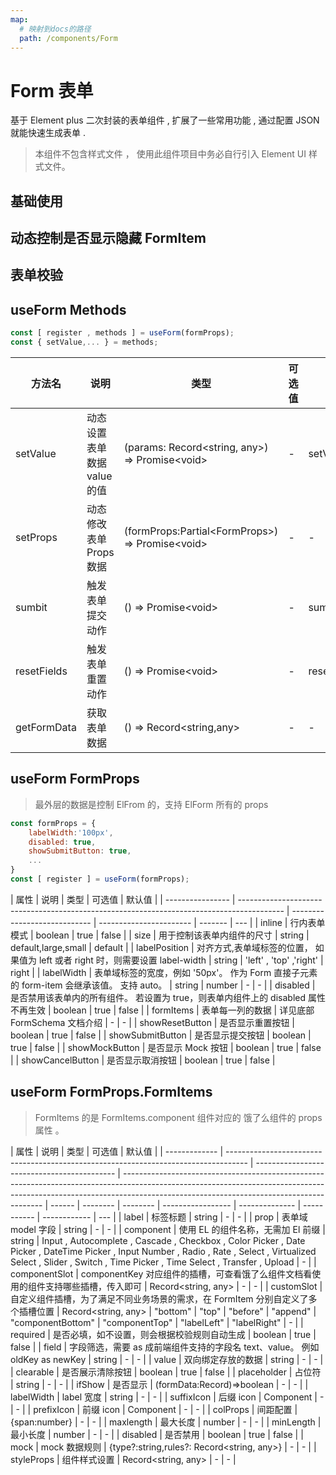 ```yaml
---
map:
  # 映射到docs的路径
  path: /components/Form
---
```


# Form 表单

基于 Element plus 二次封装的表单组件 , 扩展了一些常用功能 , 通过配置 JSON 就能快速生成表单 .

> 本组件不包含样式文件 ， 使用此组件项目中务必自行引入 Element UI 样式文件。

## 基础使用

<demo src="./demo/demo.vue" language="vue"  ></demo>

## 动态控制是否显示隐藏 FormItem

<demo src="./demo/demo2.vue" language="vue"  desc="通过设置ifShow属性即可控制formItem的显示隐藏 "></demo>

## 表单校验

<demo src="./demo/demo3.vue" language="vue" desc="FormItems.rules 用法跟Element form.rules 保持一致" ></demo>

## useForm Methods

```js
const [ register , methods ] = useForm(formProps);
const { setValue,... } = methods;
```

| 方法名      | 说明                        | 类型                                              | 可选值 | 示例                          | 默认值 |
| ----------- | --------------------------- | ------------------------------------------------- | ------ | ----------------------------- | ------ |
| setValue    | 动态设置表单数据 value 的值 | (params: Record<string, any>) => Promise<void\>   | -      | setValue({username:'123456'}) | -      |
| setProps    | 动态修改表单 Props 数据     | (formProps:Partial<FormProps\>) => Promise<void\> | -      | -                             | -      |
| sumbit      | 触发表单提交动作            | () => Promise<void\>                              | -      | sumbit()                      | -      |
| resetFields | 触发表单重置动作            | () => Promise<void\>                              | -      | resetFields()                 | -      |
| getFormData | 获取表单数据                | () => Record<string,any>                          | -      | -                             | -      |

## useForm FormProps

> 最外层的数据是控制 ElFrom 的，支持 ElForm 所有的 props

```js
const formProps = {
    labelWidth:'100px',
    disabled: true,
    showSubmitButton: true,
    ...
}
const [ register ] = useForm(formProps);
```

| 属性             | 说明                                                                                      | 类型                         | 可选值                  | 默认值  |
| ---------------- | ----------------------------------------------------------------------------------------- | ---------------------------- | ----------------------- | ------- | --- |
| inline           | 行内表单模式                                                                              | boolean                      | true                    | false   |
| size             | 用于控制该表单内组件的尺寸                                                                | string                       | default,large,small     | default |
| labelPosition    | 对齐方式,表单域标签的位置， 如果值为 left 或者 right 时，则需要设置 label-width           | string                       | 'left' , 'top' ,'right' | right   |
| labelWidth       | 表单域标签的宽度，例如 '50px'。 作为 Form 直接子元素的 form-item 会继承该值。 支持 auto。 | string                       | number                  | -       | -   |
| disabled         | 是否禁用该表单内的所有组件。 若设置为 true，则表单内组件上的 disabled 属性不再生效        | boolean                      | true                    | false   |
| formItems        | 表单每一列的数据                                                                          | 详见底部 FormSchema 文档介绍 | -                       | -       |
| showResetButton  | 是否显示重置按钮                                                                          | boolean                      | true                    | false   |
| showSubmitButton | 是否显示提交按钮                                                                          | boolean                      | true                    | false   |
| showMockButton   | 是否显示 Mock 按钮                                                                        | boolean                      | true                    | false   |
| showCancelButton | 是否显示取消按钮                                                                          | boolean                      | true                    | false   |

## useForm FormProps.FormItems

> FormItems 的是 FormItems.component 组件对应的 饿了么组件的 props 属性 。

| 属性          | 说明                                                                                | 类型                                        | 可选值                                                                                                                                                                                                                 | 默认值 |
| ------------- | ----------------------------------------------------------------------------------- | ------------------------------------------- | ---------------------------------------------------------------------------------------------------------------------------------------------------------------------------------------------------------------------- | ------ | -------- | -------- | ----------------- | -------------- | ----------- | ------------ | --- |
| label         | 标签标题                                                                            | string                                      | -                                                                                                                                                                                                                      | -      |
| prop          | 表单域 model 字段                                                                   | string                                      | -                                                                                                                                                                                                                      | -      |
| component     | 使用 EL 的组件名称，无需加 El 前缀                                                  | string                                      | Input , Autocomplete , Cascade , Checkbox , Color Picker , Date Picker , DateTime Picker , Input Number , Radio , Rate , Select , Virtualized Select , Slider , Switch , Time Picker , Time Select , Transfer , Upload | -      |
| componentSlot | componentKey 对应组件的插槽，可查看饿了么组件文档看使用的组件支持哪些插槽，传入即可 | Record<string, any\>                        | -                                                                                                                                                                                                                      | -      |
| customSlot    | 自定义组件插槽，为了满足不同业务场景的需求，在 FormItem 分别自定义了多个插槽位置    | Record<string, any\>                        | "bottom"                                                                                                                                                                                                               | "top"  | "before" | "append" | "componentBottom" | "componentTop" | "labelLeft" | "labelRight" | -   |
| required      | 是否必填，如不设置，则会根据校验规则自动生成                                        | boolean                                     | true                                                                                                                                                                                                                   | false  |
| field         | 字段筛选，需要 as 成前端组件支持的字段名 text、value。 例如 oldKey as newKey        | string                                      | -                                                                                                                                                                                                                      | -      |
| value         | 双向绑定存放的数据                                                                  | string                                      | -                                                                                                                                                                                                                      | -      |
| clearable     | 是否展示清除按钮                                                                    | boolean                                     | true                                                                                                                                                                                                                   | false  |
| placeholder   | 占位符                                                                              | string                                      | -                                                                                                                                                                                                                      | -      |
| ifShow        | 是否显示                                                                            | (formData:Record)=>boolean                  | -                                                                                                                                                                                                                      | -      |
| labelWidth    | label 宽度                                                                          | string                                      | -                                                                                                                                                                                                                      | -      |
| suffixIcon    | 后缀 icon                                                                           | Component                                   | -                                                                                                                                                                                                                      | -      |
| prefixIcon    | 前缀 icon                                                                           | Component                                   | -                                                                                                                                                                                                                      | -      |
| colProps      | 间距配置                                                                            | {span:number}                               | -                                                                                                                                                                                                                      | -      |
| maxlength     | 最大长度                                                                            | number                                      | -                                                                                                                                                                                                                      | -      |
| minLength     | 最小长度                                                                            | number                                      | -                                                                                                                                                                                                                      | -      |
| disabled      | 是否禁用                                                                            | boolean                                     | true                                                                                                                                                                                                                   | false  |
| mock          | mock 数据规则                                                                       | {type?:string,rules?: Record<string, any\>} | -                                                                                                                                                                                                                      | -      |
| styleProps    | 组件样式设置                                                                        | Record<string, any\>                        | -                                                                                                                                                                                                                      | -      |
